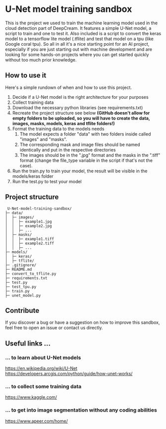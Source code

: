 # U-Net model training sandbox

This is the project we used to train the machine learning model used in the cloud detection part of DeepCream.
It features a simple U-Net model, a script to train and one to test it. Also included is a script to convert the
keras model to a tensorflow lite model (.tflite) and test that model on a tpu (like Google coral tpu). So all in all
it's a nice starting point for an AI project, especially if you are just starting out with machine development and
are looking for some hands-on projects where you can get started quickly without too much prior knowledge.

## How to use it
Here's a simple rundown of when and how to use this project.

1. Decide if a U-Net model is the right architecture for your purposes
2. Collect training data
3. Download the necessary python libraries (see requirements.txt)
4. Recreate the project structure see below **(GitHub doesn't allow for empty folders to be uploaded, so you will have to create the data, images, masks, models, keras and tflite folders!)**
5. Format the training data to the models needs
   1. The model expects a folder "data" with two folders inside called
   "images" and "masks".
   2. The corresponding mask and image files should be named identically and put in the respective directories
   3. The images should be in the ".jpg" format and the
   masks in the ".tiff" format (change the file_type variable in the script if that's not the case).
5. Run the train.py to train your model, the result will be visible in the models/keras folder
6. Run the test.py to test your model

## Project structure
```
 U-Net-model-training-sandbox/
├─ data/
│  ├─ images/
│  │  ├─ example1.jpg
│  │  ├─ example2.jpg
│  │  ├─ ...
│  ├─ masks/
│  │  ├─ example1.tiff
│  │  ├─ example2.tiff
│  │  ├─ ...
├─ models/
│  ├─ keras/
│  ├─ tflite/
├─ .gitignore/
├─ README.md
├─ convert_to_tflite.py
├─ requirements.txt
├─ test.py
├─ test_tpu.py
├─ train.py
├─ unet_model.py
```

## Contribute
If you discover a bug or have a suggestion on how to improve this sandbox, feel free to open an issue or
contact us directly.

## Useful links ...
### ... to learn about U-Net models  
https://en.wikipedia.org/wiki/U-Net  
https://developers.arcgis.com/python/guide/how-unet-works/

### ... to collect some training data
https://www.kaggle.com/

### ... to get into image segmentation without any coding abilities 
https://www.apeer.com/home/
